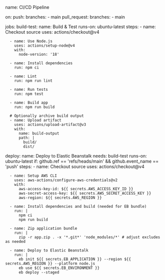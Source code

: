 name: CI/CD Pipeline

on:
  push:
    branches:
      - main
  pull_request:
    branches:
      - main

jobs:
  build-test:
    name: Build & Test
    runs-on: ubuntu-latest
    steps:
      - name: Checkout source
        uses: actions/checkout@v4

      - name: Use Node.js
        uses: actions/setup-node@v4
        with:
          node-version: '18'

      - name: Install dependencies
        run: npm ci

      - name: Lint
        run: npm run lint

      - name: Run tests
        run: npm test

      - name: Build app
        run: npm run build

      # Optionally archive build output
      - name: Upload artifact
        uses: actions/upload-artifact@v3
        with:
          name: build-output
          path: |
            build/
            dist/

  deploy:
    name: Deploy to Elastic Beanstalk
    needs: build-test
    runs-on: ubuntu-latest
    if: github.ref == 'refs/heads/main' && github.event_name == 'push'
    steps:
      - name: Checkout source
        uses: actions/checkout@v4

      - name: Setup AWS CLI
        uses: aws-actions/configure-aws-credentials@v2
        with:
          aws-access-key-id: ${{ secrets.AWS_ACCESS_KEY_ID }}
          aws-secret-access-key: ${{ secrets.AWS_SECRET_ACCESS_KEY }}
          aws-region: ${{ secrets.AWS_REGION }}

      - name: Install dependencies and build (needed for EB bundle)
        run: |
          npm ci
          npm run build

      - name: Zip application bundle
        run: |
          zip -r app.zip . -x '*.git*' 'node_modules/*' # adjust excludes as needed

      - name: Deploy to Elastic Beanstalk
        run: |
          eb init ${{ secrets.EB_APPLICATION }} --region ${{ secrets.AWS_REGION }} --platform node.js
          eb use ${{ secrets.EB_ENVIRONMENT }}
          eb deploy --staged
